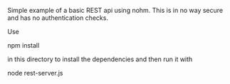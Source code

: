 Simple example of a basic REST api using nohm. This is in no way secure and has no authentication checks.

Use

  npm install

in this directory to install the dependencies and then run it with

  node rest-server.js